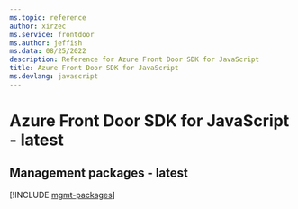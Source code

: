 ```yaml
---
ms.topic: reference
author: xirzec
ms.service: frontdoor
ms.author: jeffish
ms.data: 08/25/2022
description: Reference for Azure Front Door SDK for JavaScript
title: Azure Front Door SDK for JavaScript
ms.devlang: javascript
---
```

# Azure Front Door SDK for JavaScript - latest

## Management packages - latest
[!INCLUDE [mgmt-packages](front-door-mgmt-index.md)]